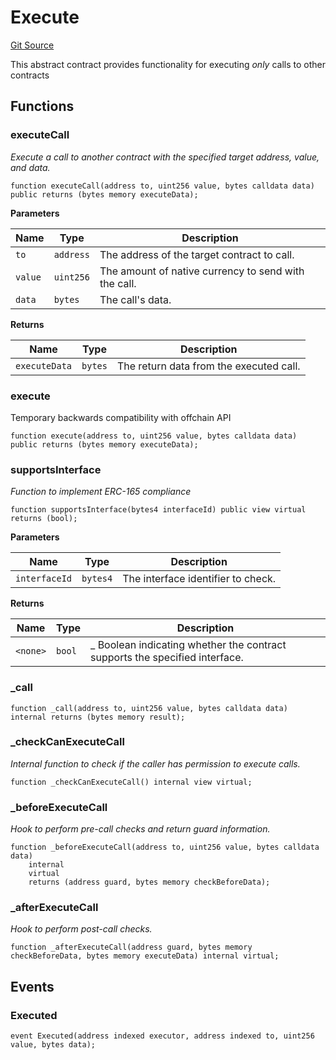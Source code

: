# Execute
[Git Source](https://github.com/0xStation/0xrails/blob/7b2d3363f0d5023623fd16114b60a38cf52ce246/src/lib/Execute.sol)

This abstract contract provides functionality for executing *only* calls to other contracts


## Functions
### executeCall

*Execute a call to another contract with the specified target address, value, and data.*


```solidity
function executeCall(address to, uint256 value, bytes calldata data) public returns (bytes memory executeData);
```
**Parameters**

|Name|Type|Description|
|----|----|-----------|
|`to`|`address`|The address of the target contract to call.|
|`value`|`uint256`|The amount of native currency to send with the call.|
|`data`|`bytes`|The call's data.|

**Returns**

|Name|Type|Description|
|----|----|-----------|
|`executeData`|`bytes`|The return data from the executed call.|


### execute

Temporary backwards compatibility with offchain API


```solidity
function execute(address to, uint256 value, bytes calldata data) public returns (bytes memory executeData);
```

### supportsInterface

*Function to implement ERC-165 compliance*


```solidity
function supportsInterface(bytes4 interfaceId) public view virtual returns (bool);
```
**Parameters**

|Name|Type|Description|
|----|----|-----------|
|`interfaceId`|`bytes4`|The interface identifier to check.|

**Returns**

|Name|Type|Description|
|----|----|-----------|
|`<none>`|`bool`|_ Boolean indicating whether the contract supports the specified interface.|


### _call


```solidity
function _call(address to, uint256 value, bytes calldata data) internal returns (bytes memory result);
```

### _checkCanExecuteCall

*Internal function to check if the caller has permission to execute calls.*


```solidity
function _checkCanExecuteCall() internal view virtual;
```

### _beforeExecuteCall

*Hook to perform pre-call checks and return guard information.*


```solidity
function _beforeExecuteCall(address to, uint256 value, bytes calldata data)
    internal
    virtual
    returns (address guard, bytes memory checkBeforeData);
```

### _afterExecuteCall

*Hook to perform post-call checks.*


```solidity
function _afterExecuteCall(address guard, bytes memory checkBeforeData, bytes memory executeData) internal virtual;
```

## Events
### Executed

```solidity
event Executed(address indexed executor, address indexed to, uint256 value, bytes data);
```

